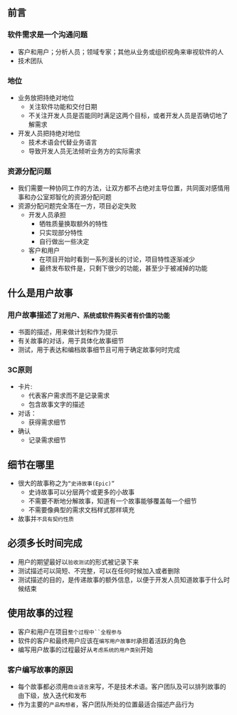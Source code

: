 ## 前言

### 软件需求是一个沟通问题
- 客户和用户；分析人员；领域专家；其他从业务或组织视角来审视软件的人
- 技术团队

### 地位
- 业务放把持绝对地位
  - 关注软件功能和交付日期
  - 不关注开发人员是否能同时满足这两个目标，或者开发人员是否确切地了解需求
- 开发人员把持绝对地位
  - 技术术语会代替业务语言
  - 导致开发人员无法倾听业务方的实际需求

### 资源分配问题
- 我们需要一种协同工作的方法，让双方都不占绝对主导位置，共同面对感情用事和办公室郑智化的资源分配问题
- 资源分配问题完全落在一方，项目必定失败
  - 开发人员承担
    - 牺牲质量换取额外的特性
    - 只实现部分特性
    - 自行做出一些决定
  - 客户和用户
    - 在项目开始时看到一系列漫长的讨论，项目特性逐渐减少
    - 最终发布软件是，只剩下很少的功能，甚至少于被减掉的功能

## 什么是用户故事
### 用户故事描述了`对用户、系统或软件购买者有价值的功能`
- 书面的描述，用来做计划和作为提示
- 有关故事的对话，用于具体化故事细节
- 测试，用于表达和编档故事细节且可用于确定故事何时完成

### 3C原则
- 卡片: 
  - 代表客户需求而不是记录需求
  - 包含故事文字的描述
- 对话：
  - 获得需求细节
- 确认
  - 记录需求细节

## 细节在哪里
- 很大的故事称之为`“史诗故事(Epic)”`
  - 史诗故事可以分层两个或更多的小故事
  - 不需要不断地分解故事，知道有一个故事能够覆盖每一个细节
  - 不需要像典型的需求文档样式那样填充
- 故事并`不具有契约性质`

## 必须多长时间完成
- 用户的期望最好以`验收测试`的形式被记录下来
- 测试描述可以简短、不完整，可以在任何时候加入或者删除
- 测试描述的目的，是传递故事的额外信息，以便于开发人员知道故事于什么时候结束

## 使用故事的过程
- 客户和用户在项目`整个过程中``全程参与`
- 软件的客户和最终用户应该在`编写用户故事时`承担着活跃的角色
- 编写用户故事的过程最好从`考虑系统的用户类别`开始

### 客户编写故事的原因
- 每个故事都必须用`商业语言`来写，不是技术术语。客户团队及可以排列故事的由下级，放入迭代和发布
- 作为主要的`产品构想者`，客户团队所处的位置最适合描述产品行为


